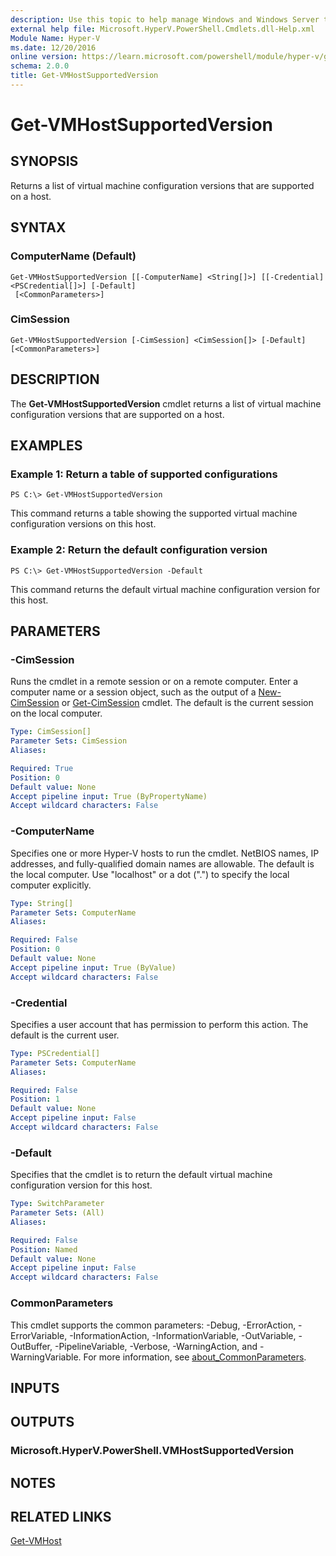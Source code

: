 ```yaml
---
description: Use this topic to help manage Windows and Windows Server technologies with Windows PowerShell.
external help file: Microsoft.HyperV.PowerShell.Cmdlets.dll-Help.xml
Module Name: Hyper-V
ms.date: 12/20/2016
online version: https://learn.microsoft.com/powershell/module/hyper-v/get-vmhostsupportedversion?view=windowsserver2022-ps&wt.mc_id=ps-gethelp
schema: 2.0.0
title: Get-VMHostSupportedVersion
---
```


# Get-VMHostSupportedVersion

## SYNOPSIS
Returns a list of virtual machine configuration versions that are supported on a host.

## SYNTAX

### ComputerName (Default)
```
Get-VMHostSupportedVersion [[-ComputerName] <String[]>] [[-Credential] <PSCredential[]>] [-Default]
 [<CommonParameters>]
```

### CimSession
```
Get-VMHostSupportedVersion [-CimSession] <CimSession[]> [-Default] [<CommonParameters>]
```

## DESCRIPTION
The **Get-VMHostSupportedVersion** cmdlet returns a list of virtual machine configuration versions that are supported on a host.

## EXAMPLES

### Example 1: Return a table of supported configurations
```
PS C:\> Get-VMHostSupportedVersion
```

This command returns a table showing the supported virtual machine configuration versions on this host.

### Example 2: Return the default configuration version
```
PS C:\> Get-VMHostSupportedVersion -Default
```

This command returns the default virtual machine configuration version for this host.

## PARAMETERS

### -CimSession
Runs the cmdlet in a remote session or on a remote computer.
Enter a computer name or a session object, such as the output of a [New-CimSession](https://go.microsoft.com/fwlink/p/?LinkId=227967) or [Get-CimSession](https://go.microsoft.com/fwlink/p/?LinkId=227966) cmdlet.
The default is the current session on the local computer.

```yaml
Type: CimSession[]
Parameter Sets: CimSession
Aliases: 

Required: True
Position: 0
Default value: None
Accept pipeline input: True (ByPropertyName)
Accept wildcard characters: False
```

### -ComputerName
Specifies one or more Hyper-V hosts to run the cmdlet.
NetBIOS names, IP addresses, and fully-qualified domain names are allowable.
The default is the local computer.
Use "localhost" or a dot (".") to specify the local computer explicitly.

```yaml
Type: String[]
Parameter Sets: ComputerName
Aliases: 

Required: False
Position: 0
Default value: None
Accept pipeline input: True (ByValue)
Accept wildcard characters: False
```

### -Credential
Specifies a user account that has permission to perform this action.
The default is the current user.

```yaml
Type: PSCredential[]
Parameter Sets: ComputerName
Aliases: 

Required: False
Position: 1
Default value: None
Accept pipeline input: False
Accept wildcard characters: False
```

### -Default
Specifies that the cmdlet is to return the default virtual machine configuration version for this host.

```yaml
Type: SwitchParameter
Parameter Sets: (All)
Aliases: 

Required: False
Position: Named
Default value: None
Accept pipeline input: False
Accept wildcard characters: False
```

### CommonParameters
This cmdlet supports the common parameters: -Debug, -ErrorAction, -ErrorVariable, -InformationAction, -InformationVariable, -OutVariable, -OutBuffer, -PipelineVariable, -Verbose, -WarningAction, and -WarningVariable. For more information, see [about_CommonParameters](https://go.microsoft.com/fwlink/?LinkID=113216).

## INPUTS

## OUTPUTS

### Microsoft.HyperV.PowerShell.VMHostSupportedVersion

## NOTES

## RELATED LINKS

[Get-VMHost](./Get-VMHost.md)

